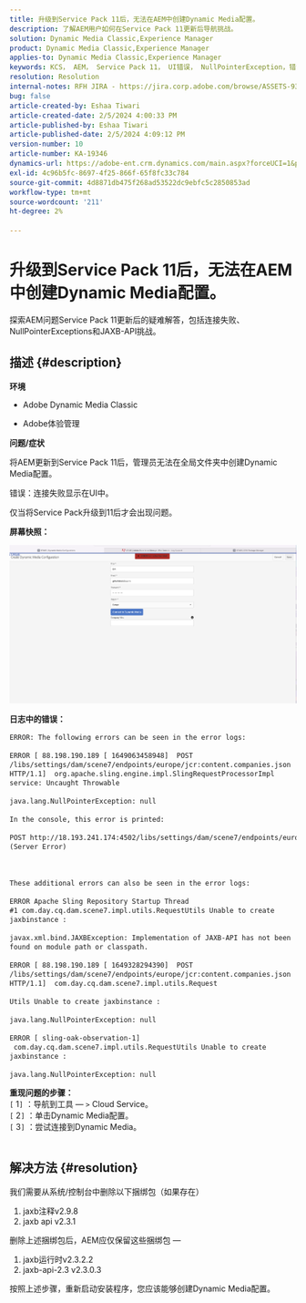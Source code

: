 ```yaml
---
title: 升级到Service Pack 11后，无法在AEM中创建Dynamic Media配置。
description: 了解AEM用户如何在Service Pack 11更新后导航挑战。
solution: Dynamic Media Classic,Experience Manager
product: Dynamic Media Classic,Experience Manager
applies-to: Dynamic Media Classic,Experience Manager
keywords: KCS， AEM， Service Pack 11， UI错误， NullPointerException，错误日志， JAXBException，模块路径，Cloud Service，包，POST请求
resolution: Resolution
internal-notes: RFH JIRA - https://jira.corp.adobe.com/browse/ASSETS-9332
bug: false
article-created-by: Eshaa Tiwari
article-created-date: 2/5/2024 4:00:33 PM
article-published-by: Eshaa Tiwari
article-published-date: 2/5/2024 4:09:12 PM
version-number: 10
article-number: KA-19346
dynamics-url: https://adobe-ent.crm.dynamics.com/main.aspx?forceUCI=1&pagetype=entityrecord&etn=knowledgearticle&id=c531d2ae-3fc4-ee11-9079-6045bd006268
exl-id: 4c96b5fc-8697-4f25-866f-65f8fc33c784
source-git-commit: 4d8871db475f268ad53522dc9ebfc5c2850853ad
workflow-type: tm+mt
source-wordcount: '211'
ht-degree: 2%

---
```


# 升级到Service Pack 11后，无法在AEM中创建Dynamic Media配置。


探索AEM问题Service Pack 11更新后的疑难解答，包括连接失败、NullPointerExceptions和JAXB-API挑战。

## 描述 {#description}


<b>环境</b>

- Adobe Dynamic Media Classic

- Adobe体验管理

<b>问题/症状</b>

将AEM更新到Service Pack 11后，管理员无法在全局文件夹中创建Dynamic Media配置。

错误：连接失败显示在UI中。

仅当将Service Pack升级到11后才会出现问题。

<b>屏幕快照：</b>

![](assets/___c631d2ae-3fc4-ee11-9079-6045bd006268___.png)

<b>日志中的错误：</b>




```
ERROR: The following errors can be seen in the error logs:

ERROR [ 88.198.190.189 [ 1649063458948]  POST /libs/settings/dam/scene7/endpoints/europe/jcr:content.companies.json HTTP/1.1]  org.apache.sling.engine.impl.SlingRequestProcessorImpl service: Uncaught Throwable

java.lang.NullPointerException: null

In the console, this error is printed:

POST http://18.193.241.174:4502/libs/settings/dam/scene7/endpoints/europe/jcr:content.companies.json 500 (Server Error)



These additional errors can also be seen in the error logs:

ERROR Apache Sling Repository Startup Thread #1 com.day.cq.dam.scene7.impl.utils.RequestUtils Unable to create jaxbinstance :

javax.xml.bind.JAXBException: Implementation of JAXB-API has not been found on module path or classpath.

ERROR [ 88.198.190.189 [ 1649328294390]  POST /libs/settings/dam/scene7/endpoints/europe/jcr:content.companies.json HTTP/1.1]  com.day.cq.dam.scene7.impl.utils.Request

Utils Unable to create jaxbinstance :

java.lang.NullPointerException: null

ERROR [ sling-oak-observation-1]  com.day.cq.dam.scene7.impl.utils.RequestUtils Unable to create jaxbinstance :

java.lang.NullPointerException: null
```


<b>重现问题的步骤：</b>
<br>`[` 1`]` ：导航到工具 — `>`  Cloud Service。
<br>`[` 2`]` ：单击Dynamic Media配置。
<br>`[` 3`]` ：尝试连接到Dynamic Media。  
<br> <br>



## 解决方法 {#resolution}


我们需要从系统/控制台中删除以下捆绑包（如果存在）

1. jaxb注释v2.9.8
2. jaxb api v2.3.1


删除上述捆绑包后，AEM应仅保留这些捆绑包 — 

1. jaxb运行时v2.3.2.2
2. jaxb-api-2.3 v2.3.0.3


按照上述步骤，重新启动安装程序，您应该能够创建Dynamic Media配置。
